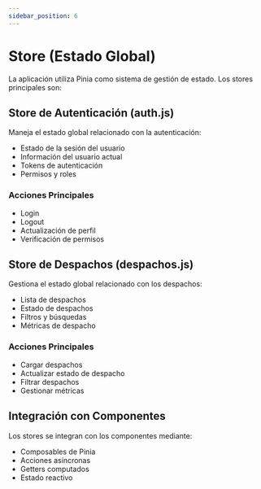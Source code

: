 ```yaml
---
sidebar_position: 6
---
```


# Store (Estado Global)

La aplicación utiliza Pinia como sistema de gestión de estado. Los stores principales son:

## Store de Autenticación (auth.js)

Maneja el estado global relacionado con la autenticación:
- Estado de la sesión del usuario
- Información del usuario actual
- Tokens de autenticación
- Permisos y roles

### Acciones Principales
- Login
- Logout
- Actualización de perfil
- Verificación de permisos

## Store de Despachos (despachos.js)

Gestiona el estado global relacionado con los despachos:
- Lista de despachos
- Estado de despachos
- Filtros y búsquedas
- Métricas de despacho

### Acciones Principales
- Cargar despachos
- Actualizar estado de despacho
- Filtrar despachos
- Gestionar métricas

## Integración con Componentes

Los stores se integran con los componentes mediante:
- Composables de Pinia
- Acciones asíncronas
- Getters computados
- Estado reactivo